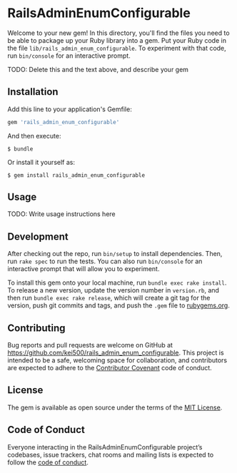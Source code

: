 # RailsAdminEnumConfigurable

Welcome to your new gem! In this directory, you'll find the files you need to be able to package up your Ruby library into a gem. Put your Ruby code in the file `lib/rails_admin_enum_configurable`. To experiment with that code, run `bin/console` for an interactive prompt.

TODO: Delete this and the text above, and describe your gem

## Installation

Add this line to your application's Gemfile:

```ruby
gem 'rails_admin_enum_configurable'
```

And then execute:

    $ bundle

Or install it yourself as:

    $ gem install rails_admin_enum_configurable

## Usage

TODO: Write usage instructions here

## Development

After checking out the repo, run `bin/setup` to install dependencies. Then, run `rake spec` to run the tests. You can also run `bin/console` for an interactive prompt that will allow you to experiment.

To install this gem onto your local machine, run `bundle exec rake install`. To release a new version, update the version number in `version.rb`, and then run `bundle exec rake release`, which will create a git tag for the version, push git commits and tags, and push the `.gem` file to [rubygems.org](https://rubygems.org).

## Contributing

Bug reports and pull requests are welcome on GitHub at https://github.com/kei500/rails_admin_enum_configurable. This project is intended to be a safe, welcoming space for collaboration, and contributors are expected to adhere to the [Contributor Covenant](http://contributor-covenant.org) code of conduct.

## License

The gem is available as open source under the terms of the [MIT License](https://opensource.org/licenses/MIT).

## Code of Conduct

Everyone interacting in the RailsAdminEnumConfigurable project’s codebases, issue trackers, chat rooms and mailing lists is expected to follow the [code of conduct](https://github.com/kei500/rails_admin_enum_configurable/blob/master/CODE_OF_CONDUCT.md).
